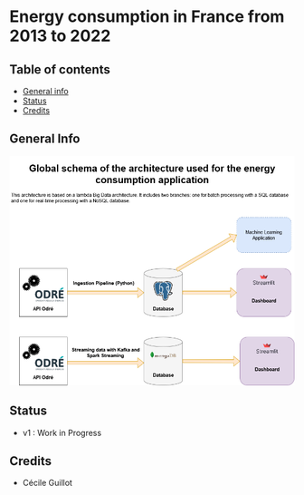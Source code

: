 # Energy consumption in France from 2013 to 2022

## Table of contents
* [General info](#general-info)
* [Status](#status)
* [Credits](#credits)
## General Info

![Schema_Global_Architecture](Images/Global_Architecture.drawio.png)

## Status

- v1 : Work in Progress

## Credits

- Cécile Guillot